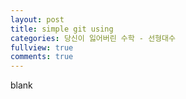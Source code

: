```yaml
---
layout: post
title: simple git using
categories: 당신이 잃어버린 수학 - 선형대수
fullview: true
comments: true
---
```


blank
